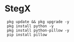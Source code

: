 # StegX
     pkg update && pkg upgrade -y
     pkg install python -y
     pkg install python-pillow -y
     pip install pillow
